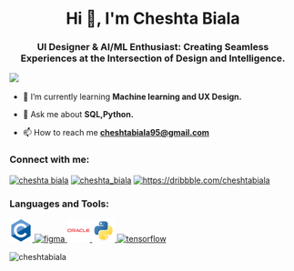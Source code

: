 <h1 align="center">Hi 👋, I'm Cheshta Biala</h1>
<h3 align="center">UI Designer & AI/ML Enthusiast: Creating Seamless Experiences at the Intersection of Design and Intelligence.</h3>
<img align=“right” width=“400” src=“https://www.google.com/url?sa=i&url=https%3A%2F%2Fthesitegeno.blogspot.com%2F2021%2F08%2Fgif-de-comunicacion.html&psig=AOvVaw3QR3d56A9_eArrSBfy3Wye&ust=1686490090878000&source=images&cd=vfe&ved=0CBEQjRxqFwoTCNCu96fnuP8CFQAAAAAdAAAAABAh”>

- 🌱 I’m currently learning **Machine learning and UX Design.**

- 💬 Ask me about **SQL,Python.**

- 📫 How to reach me **cheshtabiala95@gmail.com**

<h3 align="left">Connect with me:</h3>
<p align="left">
<a href="https://linkedin.com/in/cheshta biala" target="blank"><img align="center" src="https://raw.githubusercontent.com/rahuldkjain/github-profile-readme-generator/master/src/images/icons/Social/linked-in-alt.svg" alt="cheshta biala" height="30" width="40" /></a>
<a href="https://instagram.com/cheshta_biala" target="blank"><img align="center" src="https://raw.githubusercontent.com/rahuldkjain/github-profile-readme-generator/master/src/images/icons/Social/instagram.svg" alt="cheshta_biala" height="30" width="40" /></a>
<a href="https://dribbble.com/https://dribbble.com/cheshtabiala" target="blank"><img align="center" src="https://raw.githubusercontent.com/rahuldkjain/github-profile-readme-generator/master/src/images/icons/Social/dribbble.svg" alt="https://dribbble.com/cheshtabiala" height="30" width="40" /></a>
</p>

<h3 align="left">Languages and Tools:</h3>
<p align="left"> <a href="https://www.cprogramming.com/" target="_blank" rel="noreferrer"> <img src="https://raw.githubusercontent.com/devicons/devicon/master/icons/c/c-original.svg" alt="c" width="40" height="40"/> </a> <a href="https://www.figma.com/" target="_blank" rel="noreferrer"> <img src="https://www.vectorlogo.zone/logos/figma/figma-icon.svg" alt="figma" width="40" height="40"/> </a> <a href="https://www.oracle.com/" target="_blank" rel="noreferrer"> <img src="https://raw.githubusercontent.com/devicons/devicon/master/icons/oracle/oracle-original.svg" alt="oracle" width="40" height="40"/> </a> <a href="https://www.python.org" target="_blank" rel="noreferrer"> <img src="https://raw.githubusercontent.com/devicons/devicon/master/icons/python/python-original.svg" alt="python" width="40" height="40"/> </a> <a href="https://www.tensorflow.org" target="_blank" rel="noreferrer"> <img src="https://www.vectorlogo.zone/logos/tensorflow/tensorflow-icon.svg" alt="tensorflow" width="40" height="40"/> </a> </p>

<p><img align="center" src="https://github-readme-stats.vercel.app/api/top-langs?username=cheshtabiala&show_icons=true&locale=en&layout=compact" alt="cheshtabiala" /></p>
